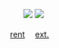 </p><p align="center">
<img src="https://files.catbox.moe/yce34s.webp"/> <img src="https://files.catbox.moe/rq9qe7.png" />
<b></b><br>
<b></b><br>
<a href="https://rentry.co/historypilled">rent</a> ⠀
<a href="https://linktr.ee/kawqiiangel">ext.</a> ⠀
  <br><br>
